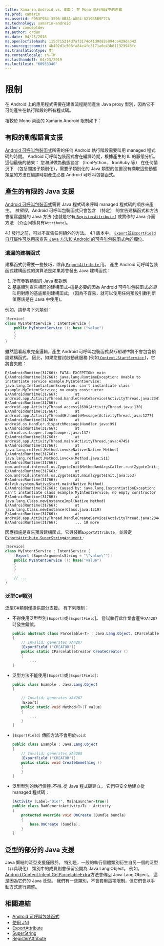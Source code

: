 ```yaml
---
title: Xamarin.Android vs。桌面： 在 Mono 執行階段中的差異
ms.prod: xamarin
ms.assetid: F953F9B4-3596-8B3A-A8E4-8219B5B9F7CA
ms.technology: xamarin-android
author: conceptdev
ms.author: crdun
ms.date: 04/25/2018
ms.openlocfilehash: 115d715214d7af3174c41d9d82e894ce429dab42
ms.sourcegitcommit: 4b402d1c508fa84e4fc3171a6e43b811323948fc
ms.translationtype: MT
ms.contentlocale: zh-TW
ms.lasthandoff: 04/23/2019
ms.locfileid: "60953340"
---
```

# <a name="limitations"></a>限制

在 Android 上的應用程式需要在建置流程期間產生 Java proxy 型別，因為它不可能產生在執行階段的所有程式碼。

相較於 Mono 桌面的 Xamarin.Android 限制如下：


## <a name="limited-dynamic-language-support"></a>有限的動態語言支援

 [Android 可呼叫包裝函式](~/android/platform/java-integration/android-callable-wrappers.md)所需的任何 Android 執行階段需要叫用 managed 程式碼的時間。 Android 可呼叫包裝函式會在編譯時期，根據產生的 IL 的靜態分析。 這個最後的結果： 您*無法*做為動態語言 （IronPython、 IronRuby 等） 在任何情況下 （包括間接子類別化），需要子類別化的 Java 類型的位置沒有擷取這些動態類型的方法在編譯時期產生必要 Android 可呼叫包裝函式。


## <a name="limited-java-generation-support"></a>產生的有限的 Java 支援

[Android 可呼叫包裝函式](~/android/platform/java-integration/android-callable-wrappers.md)需要 Java 程式碼來呼叫 managed 程式碼的順序來產生。 *依預設*，Android 可呼叫包裝函式只會包含 （特定） 的宣告建構函式和方法會覆寫虛擬的 Java 方法 (也就是它有[ `RegisterAttribute` ](https://developer.xamarin.com/api/type/Android.Runtime.RegisterAttribute/)) 或實作的 Java 介面方法 （介面同樣具有`Attribute`)。
  
4.1 發行之前，可以不宣告任何額外的方法。 4.1 版本中， [`Export`並`ExportField`自訂屬性可以用來宣告 Java 方法和 Android 的可呼叫包裝函式內的欄位](~/android/platform/java-integration/working-with-jni.md)。

### <a name="missing-constructors"></a>遺漏的建構函式

建構函式仍需要一些技巧，除非[ `ExportAttribute` ](https://developer.xamarin.com/api/type/Java.Interop.ExportAttribute)用。 產生 Android 可呼叫包裝函式建構函式的演算法是如果將會發出 Java 建構函式：

1. 所有參數類型的 Java 都對應
2. 基底類別宣告相同的建構函式&ndash;這是必要的因為 Android 可呼叫包裝函式*必須*叫用對應的基底類別建構函式; （因為不容易，就可以使用任何預設引數判斷值應該是在 Java 中使用)。

例如，請參考下列類別：

```csharp
[Service]
class MyIntentService : IntentService {
    public MyIntentService (): base ("value")
    {
    }
}
```

雖然這看起來完全邏輯，產生 Android 可呼叫包裝函式*發行組建中*將不會包含預設建構函式。 因此，如果您嘗試啟動此服務 (例如[ `Context.StartService` ](https://developer.xamarin.com/api/member/Android.Content.Context.StartService/p/Android.Content.Intent/))，它將會失敗：

```shell
E/AndroidRuntime(31766): FATAL EXCEPTION: main
E/AndroidRuntime(31766): java.lang.RuntimeException: Unable to instantiate service example.MyIntentService: java.lang.InstantiationException: can't instantiate class example.MyIntentService; no empty constructor
E/AndroidRuntime(31766):        at android.app.ActivityThread.handleCreateService(ActivityThread.java:2347)
E/AndroidRuntime(31766):        at android.app.ActivityThread.access$1600(ActivityThread.java:130)
E/AndroidRuntime(31766):        at android.app.ActivityThread$H.handleMessage(ActivityThread.java:1277)
E/AndroidRuntime(31766):        at android.os.Handler.dispatchMessage(Handler.java:99)
E/AndroidRuntime(31766):        at android.os.Looper.loop(Looper.java:137)
E/AndroidRuntime(31766):        at android.app.ActivityThread.main(ActivityThread.java:4745)
E/AndroidRuntime(31766):        at java.lang.reflect.Method.invokeNative(Native Method)
E/AndroidRuntime(31766):        at java.lang.reflect.Method.invoke(Method.java:511)
E/AndroidRuntime(31766):        at com.android.internal.os.ZygoteInit$MethodAndArgsCaller.run(ZygoteInit.java:786)
E/AndroidRuntime(31766):        at com.android.internal.os.ZygoteInit.main(ZygoteInit.java:553)
E/AndroidRuntime(31766):        at dalvik.system.NativeStart.main(Native Method)
E/AndroidRuntime(31766): Caused by: java.lang.InstantiationException: can't instantiate class example.MyIntentService; no empty constructor
E/AndroidRuntime(31766):        at java.lang.Class.newInstanceImpl(Native Method)
E/AndroidRuntime(31766):        at java.lang.Class.newInstance(Class.java:1319)
E/AndroidRuntime(31766):        at android.app.ActivityThread.handleCreateService(ActivityThread.java:2344)
E/AndroidRuntime(31766):        ... 10 more
```

因應措施是宣告預設建構函式，它與裝飾`ExportAttribute`，並設定[ `ExportAttribute.SuperStringArgument` ](https://developer.xamarin.com/api/property/Java.Interop.ExportAttribute.SuperArgumentsString/): 

```csharp
[Service]
class MyIntentService : IntentService {
    [Export (SuperArgumentsString = "\"value\"")]
    public MyIntentService (): base("value")
    {
    }

    // ...
}
```


### <a name="generic-c-classes"></a>泛型C#類別

泛型C#類別僅提供部分支援。 有下列限制：


-   不得使用泛型型別`[Export]`或`[ExportField`]。 嘗試執行此作業會產生`XA4207`時發生錯誤。

    ```csharp
    public abstract class Parcelable<T> : Java.Lang.Object, IParcelable
    {
        // Invalid; generates XA4207
        [ExportField ("CREATOR")]
        public static IParcelableCreator CreateCreator ()
        {
            ...
    }
    ```

-   泛型方法不能使用`[Export]`或`[ExportField]`:

    ```csharp
    public class Example : Java.Lang.Object
    {
        
        // Invalid; generates XA4207
        [Export]
        public static void Method<T>(T value)
        {
            ...
        }
    }
    ```

-   `[ExportField]` 傳回方法不會用於`void`:

    ```csharp
    public class Example : Java.Lang.Object
    {
        // Invalid; generates XA4208
        [ExportField ("CREATOR")]
        public static void CreateSomething ()
        {
        }
    }
    ```

-   泛型型別的執行個體_不得_從 Java 程式碼建立。
    它們只安全地建立從 managed 程式碼：

    ```csharp
    [Activity (Label="Die!", MainLauncher=true)]
    public class BadGenericActivity<T> : Activity
    {
        protected override void OnCreate (Bundle bundle)
        {
            base.OnCreate (bundle);
        }
    }
    ```


## <a name="partial-java-generics-support"></a>泛型的部分的 Java 支援

Java 繫結的泛型支援僅限於。 特別是，一般的執行個體類別衍生自另一個的泛型 （非具現化） 類別中的成員則會保留公開為 Java.Lang.Object。 例如， [Android.Content.Intent.GetParcelableExtra](https://developer.xamarin.com/api/member/Android.Content.Intent.GetParcelableExtra/p/System.String/)方法會傳回 Java.Lang.Object。 這是因為它們的 Java 泛型。
我們有一些類別，不會套用這項限制，但它們會以手動方式進行調整。


## <a name="related-links"></a>相關連結

- [Android 可呼叫包裝函式](~/android/platform/java-integration/android-callable-wrappers.md)
- [使用 JNI](~/android/platform/java-integration/working-with-jni.md)
- [ExportAttribute](https://developer.xamarin.com/api/type/Java.Interop.ExportAttribute/)
- [SuperString](https://developer.xamarin.com/api/property/Java.Interop.ExportAttribute.SuperArgumentsString/)
- [RegisterAttribute](https://developer.xamarin.com/api/type/Android.Runtime.RegisterAttribute/)
